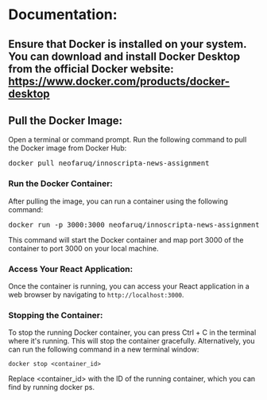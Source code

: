 # Documentation:

## Ensure that Docker is installed on your system. You can download and install Docker Desktop from the official Docker website: https://www.docker.com/products/docker-desktop
## Pull the Docker Image:

Open a terminal or command prompt.
 Run the following command to pull the Docker image from Docker Hub:

<pre>
docker pull neofaruq/innoscripta-news-assignment
</pre>

### Run the Docker Container:

After pulling the image, you can run a container using the following command:
<pre>
docker run -p 3000:3000 neofaruq/innoscripta-news-assignment
</pre>
This command will start the Docker container and map port 3000 of the container to port 3000 on your local machine.
### Access Your React Application:

Once the container is running, you can access your React application in a web browser by navigating to `http://localhost:3000`.
### Stopping the Container:

To stop the running Docker container, you can press Ctrl + C in the terminal where it's running. This will stop the container gracefully.
Alternatively, you can run the following command in a new terminal window:
```
docker stop <container_id>
```
Replace <container_id> with the ID of the running container, which you can find by running docker ps.

